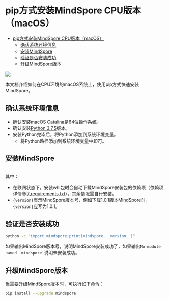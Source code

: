 ﻿# pip方式安装MindSpore CPU版本（macOS）

<!-- TOC -->

- [pip方式安装MindSpore CPU版本（macOS）](#pip方式安装mindspore-cpu版本macOS)
    - [确认系统环境信息](#确认系统环境信息)
    - [安装MindSpore](#安装mindspore)
    - [验证是否安装成功](#验证是否安装成功)
    - [升级MindSpore版本](#升级mindspore版本)

<!-- /TOC -->

<a href="https://gitee.com/mindspore/docs/blob/r1.1/install/mindspore_cpu_macos_install_pip.md" target="_blank"><img src="https://gitee.com/mindspore/docs/raw/r1.1/resource/_static/logo_source.png"></a>

本文档介绍如何在CPU环境的macOS系统上，使用pip方式快速安装MindSpore。

## 确认系统环境信息

- 确认安装macOS Catalina是64位操作系统。
- 确认安装[Python 3.7.5](https://www.python.org/ftp/python/3.7.5/python-3.7.5-macosx10.9.pkg)版本。  
- 安装Python完毕后，将Python添加到系统环境变量。
    - 将Python路径添加到系统环境变量中即可。

## 安装MindSpore

```bash
```

其中：

- 在联网状态下，安装whl包时会自动下载MindSpore安装包的依赖项（依赖项详情参见[requirements.txt](https://gitee.com/mindspore/mindspore/blob/r1.1/requirements.txt)），其余情况需自行安装。  
- `{version}`表示MindSpore版本号，例如下载1.0.1版本MindSpore时，`{version}`应写为1.0.1。

## 验证是否安装成功

```bash
python -c "import mindspore;print(mindspore.__version__)"
```

如果输出MindSpore版本号，说明MindSpore安装成功了，如果输出`No module named 'mindspore'`说明未安装成功。

## 升级MindSpore版本

当需要升级MindSpore版本时，可执行如下命令：

```bash
pip install --upgrade mindspore
```
